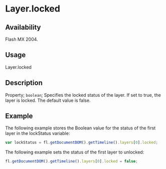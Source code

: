 # Layer.locked

## Availability

Flash MX 2004.

## Usage

Layer.locked

## Description

Property; `boolean`; Specifies the locked status of the layer. If set to true, the layer is locked. The default value is false.

## Example

The following example stores the Boolean value for the status of the first layer in the lockStatus variable:

```javascript
var lockStatus = fl.getDocumentDOM().getTimeline().layers[0].locked;
```

The following example sets the status of the first layer to unlocked:

```javascript
fl.getDocumentDOM().getTimeline().layers[0].locked = false;
```
